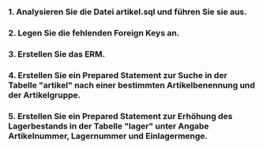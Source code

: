### 1. Analysieren Sie die Datei artikel.sql und führen Sie sie aus.

### 2. Legen Sie die fehlenden Foreign Keys an.

### 3. Erstellen Sie das ERM.

### 4. Erstellen Sie ein Prepared Statement zur Suche in der Tabelle "artikel" nach einer bestimmten Artikelbenennung und der Artikelgruppe.

### 5. Erstellen Sie ein Prepared Statement zur Erhöhung des Lagerbestands in der Tabelle "lager" unter Angabe Artikelnummer, Lagernummer und Einlagermenge.
